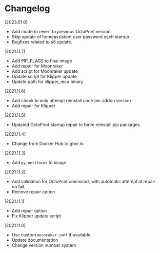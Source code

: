 # Changelog

[2023.01.0]

- Add mode to revert to previous OctoPrint version
- Skip update of homeassistant user password each startup.
- Bugfixes related to s6 update.

[2021.11.7]

- Add PIP_FLAGS to final image
- Add repair for Moonraker
- Add script for Moonraker update
- Update script for Klipper update
- Update path for klipper_mcu binary


[2021.11.6]

- Add check to only attempt reinstall once per addon version
- Add repair for Klipper

[2021.11.5]

- Updated OctoPrint startup repair to force reinstall pip packages.

[2021.11.4]

- Change from Docker Hub to ghcr.io.

[2021.11.3]

- Add `py-netifaces` to image

[2021.11.2]

- Add validation for OctoPrint command, with automatic attempt at repair on fail.
- Remove repair option

[2021.11.1]

- Add repair option
- Fix Klipper update script

[2021.11.0]

- Use custom `moonraker.conf` if available
- Update documentation
- Change version number system
